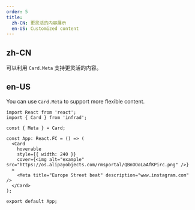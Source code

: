 ```yaml
---
order: 5
title:
  zh-CN: 更灵活的内容展示
  en-US: Customized content
---
```


## zh-CN

可以利用 `Card.Meta` 支持更灵活的内容。

## en-US

You can use `Card.Meta` to support more flexible content.

```tsx
import React from 'react';
import { Card } from 'infrad';

const { Meta } = Card;

const App: React.FC = () => (
  <Card
    hoverable
    style={{ width: 240 }}
    cover={<img alt="example" src="https://os.alipayobjects.com/rmsportal/QBnOOoLaAfKPirc.png" />}
  >
    <Meta title="Europe Street beat" description="www.instagram.com" />
  </Card>
);

export default App;
```
